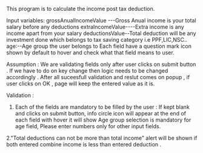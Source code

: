 This program is to calculate the income post tax deduction.

Input variables:
grossAnualIncomeValue ---Gross Anual income is your total salary before any deductions
extraIncomeValue----Extra income is any income apart from your salary
deductionsValue--Total deduction will be any investment done which belongs to tax saving category i.e PPF,LIC,NSC..
age:--Age group the user belongs to
Each field have a question mark icon shown by default to hover and check what that field means to user.

Assumption :
We are validating fields only after user clicks on submit button . If we have to do on key change then logic needs to be changed accordingly .
After all suceesfull validation and reslut comes on popup , if user clicks on OK , page will keep the entered value as it is.


Validation :
1. Each of the fields are mandatory to be filled by the user : 
If kept blank and clicks on submit button, info circle icon will appear at the end of each field with hover it will show Age group selection is mandatory for age field,
Please enter numbers only for other input fields.

2."Total deductions can not be more than total income" alert will be shown if both entered combine income is less than entered deduction .
